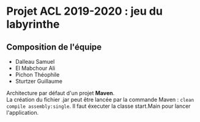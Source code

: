 <h1>Projet ACL 2019-2020 : jeu du labyrinthe</h1>

<h2>Composition de l'équipe</h2>
<ul>
  <li>Dalleau Samuel</li>
  <li>El Mabchour Ali</li>
  <li>Pichon Théophile</li>
  <li>Sturtzer Guillaume</li>
</ul>


Architecture par défaut d'un projet <b>Maven</b>.  
La création du fichier .jar peut être lancée par la commande Maven : <code>clean compile assembly:single</code>.
Il faut éxecuter la classe start.Main pour lancer l'application.
